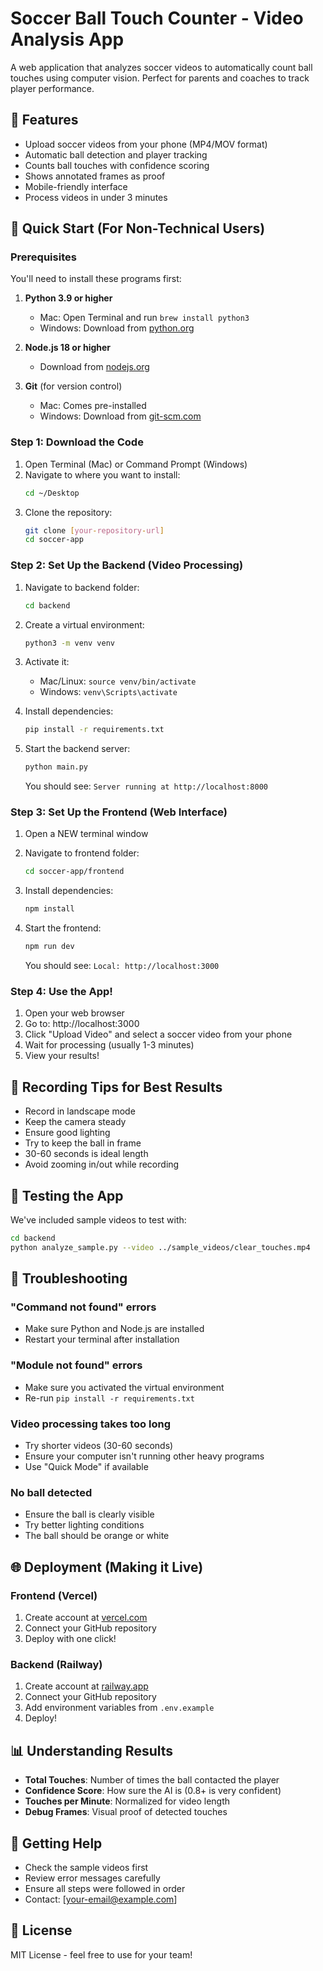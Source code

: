 # Soccer Ball Touch Counter - Video Analysis App

A web application that analyzes soccer videos to automatically count ball touches using computer vision. Perfect for parents and coaches to track player performance.

## 🎯 Features

- Upload soccer videos from your phone (MP4/MOV format)
- Automatic ball detection and player tracking
- Counts ball touches with confidence scoring
- Shows annotated frames as proof
- Mobile-friendly interface
- Process videos in under 3 minutes

## 🚀 Quick Start (For Non-Technical Users)

### Prerequisites

You'll need to install these programs first:

1. **Python 3.9 or higher**
   - Mac: Open Terminal and run `brew install python3`
   - Windows: Download from [python.org](https://python.org)

2. **Node.js 18 or higher**
   - Download from [nodejs.org](https://nodejs.org)

3. **Git** (for version control)
   - Mac: Comes pre-installed
   - Windows: Download from [git-scm.com](https://git-scm.com)

### Step 1: Download the Code

1. Open Terminal (Mac) or Command Prompt (Windows)
2. Navigate to where you want to install:
   ```bash
   cd ~/Desktop
   ```
3. Clone the repository:
   ```bash
   git clone [your-repository-url]
   cd soccer-app
   ```

### Step 2: Set Up the Backend (Video Processing)

1. Navigate to backend folder:
   ```bash
   cd backend
   ```

2. Create a virtual environment:
   ```bash
   python3 -m venv venv
   ```

3. Activate it:
   - Mac/Linux: `source venv/bin/activate`
   - Windows: `venv\Scripts\activate`

4. Install dependencies:
   ```bash
   pip install -r requirements.txt
   ```

5. Start the backend server:
   ```bash
   python main.py
   ```
   
   You should see: `Server running at http://localhost:8000`

### Step 3: Set Up the Frontend (Web Interface)

1. Open a NEW terminal window
2. Navigate to frontend folder:
   ```bash
   cd soccer-app/frontend
   ```

3. Install dependencies:
   ```bash
   npm install
   ```

4. Start the frontend:
   ```bash
   npm run dev
   ```
   
   You should see: `Local: http://localhost:3000`

### Step 4: Use the App!

1. Open your web browser
2. Go to: http://localhost:3000
3. Click "Upload Video" and select a soccer video from your phone
4. Wait for processing (usually 1-3 minutes)
5. View your results!

## 📱 Recording Tips for Best Results

- Record in landscape mode
- Keep the camera steady
- Ensure good lighting
- Try to keep the ball in frame
- 30-60 seconds is ideal length
- Avoid zooming in/out while recording

## 🧪 Testing the App

We've included sample videos to test with:

```bash
cd backend
python analyze_sample.py --video ../sample_videos/clear_touches.mp4
```

## 🚨 Troubleshooting

### "Command not found" errors
- Make sure Python and Node.js are installed
- Restart your terminal after installation

### "Module not found" errors
- Make sure you activated the virtual environment
- Re-run `pip install -r requirements.txt`

### Video processing takes too long
- Try shorter videos (30-60 seconds)
- Ensure your computer isn't running other heavy programs
- Use "Quick Mode" if available

### No ball detected
- Ensure the ball is clearly visible
- Try better lighting conditions
- The ball should be orange or white

## 🌐 Deployment (Making it Live)

### Frontend (Vercel)
1. Create account at [vercel.com](https://vercel.com)
2. Connect your GitHub repository
3. Deploy with one click!

### Backend (Railway)
1. Create account at [railway.app](https://railway.app)
2. Connect your GitHub repository
3. Add environment variables from `.env.example`
4. Deploy!

## 📊 Understanding Results

- **Total Touches**: Number of times the ball contacted the player
- **Confidence Score**: How sure the AI is (0.8+ is very confident)
- **Touches per Minute**: Normalized for video length
- **Debug Frames**: Visual proof of detected touches

## 🛟 Getting Help

- Check the sample videos first
- Review error messages carefully
- Ensure all steps were followed in order
- Contact: [your-email@example.com]

## 📝 License

MIT License - feel free to use for your team!